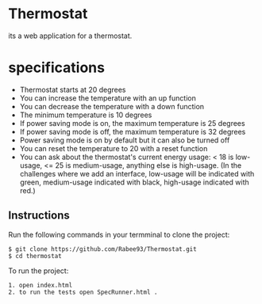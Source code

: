 # Thermostat
its a web application for a thermostat. 

# specifications
- Thermostat starts at 20 degrees
- You can increase the temperature with an up function
- You can decrease the temperature with a down function
- The minimum temperature is 10 degrees
- If power saving mode is on, the maximum temperature is 25 degrees
- If power saving mode is off, the maximum temperature is 32 degrees
- Power saving mode is on by default but it can also be turned off
- You can reset the temperature to 20 with a reset function
- You can ask about the thermostat's current energy usage: < 18 is low-usage, <= 25 is medium-usage, anything else is high-usage.
(In the challenges where we add an interface, low-usage will be indicated with green, medium-usage indicated with black, high-usage indicated with red.)


## Instructions 

Run the following commands in your termminal to clone the project:

```
$ git clone https://github.com/Rabee93/Thermostat.git
$ cd thermostat  
```

To run the project:

```
1. open index.html
2. to run the tests open SpecRunner.html .
```
